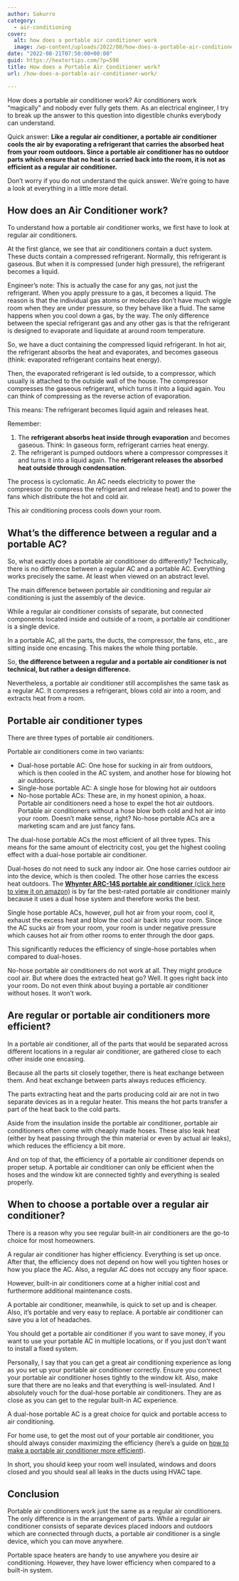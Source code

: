```yaml
---
author: Sakurro
category:
  - air-conditioning
cover:
  alt: how does a portable air conditioner work
  image: /wp-content/uploads/2022/08/how-does-a-portable-air-conditioner-work-1.jpg
date: "2022-08-21T07:50:00+00:00"
guid: https://heatertips.com/?p=598
title: How does a Portable Air Conditioner work?
url: /how-does-a-portable-air-conditioner-work/

---
```

How does a portable air conditioner work? Air conditioners work “magically” and nobody ever fully gets them. As an electrical engineer, I try to break up the answer to this question into digestible chunks everybody can understand.

Quick answer: **Like a regular air conditioner, a portable air conditioner cools the air by evaporating a refrigerant that carries the absorbed heat from your room outdoors. Since a portable air conditioner has no outdoor parts which ensure that no heat is carried back into the room, it is not as efficient as a regular air conditioner.**

Don’t worry if you do not understand the quick answer. We’re going to have a look at everything in a little more detail.

## How does an Air Conditioner work?

To understand how a portable air conditioner works, we first have to look at regular air conditioners.

At the first glance, we see that air conditioners contain a duct system. These ducts contain a compressed refrigerant. Normally, this refrigerant is gaseous. But when it is compressed (under high pressure), the refrigerant becomes a liquid.

Engineer’s note: This is actually the case for any gas, not just the refrigerant. When you apply pressure to a gas, it becomes a liquid. The reason is that the individual gas atoms or molecules don’t have much wiggle room when they are under pressure, so they behave like a fluid. The same happens when you cool down a gas, by the way. The only difference between the special refrigerant gas and any other gas is that the refrigerant is designed to evaporate and liquidate at around room temperature.


So, we have a duct containing the compressed liquid refrigerant. In hot air, the refrigerant absorbs the heat and evaporates, and becomes gaseous (think: evaporated refrigerant contains heat energy).

Then, the evaporated refrigerant is led outside, to a compressor, which usually is attached to the outside wall of the house. The compressor compresses the gaseous refrigerant, which turns it into a liquid again. You can think of compressing as the reverse action of evaporation.

This means: The refrigerant becomes liquid again and releases heat.

Remember:

1. The **refrigerant absorbs heat inside through evaporation** and becomes gaseous. Think: In gaseous form, refrigerant carries heat energy.
1. The refrigerant is pumped outdoors where a compressor compresses it and turns it into a liquid again. The **refrigerant releases the absorbed heat outside through condensation**.

The process is cyclomatic. An AC needs electricity to power the compressor (to compress the refrigerant and release heat) and to power the fans which distribute the hot and cold air.

This air conditioning process cools down your room.

## What’s the difference between a regular and a portable AC?

So, what exactly does a portable air conditioner do differently? Technically, there is no difference between a regular AC and a portable AC. Everything works precisely the same. At least when viewed on an abstract level.

The main difference between portable air conditioning and regular air conditioning is just the assembly of the device.

While a regular air conditioner consists of separate, but connected components located inside and outside of a room, a portable air conditioner is a single device.

In a portable AC, all the parts, the ducts, the compressor, the fans, etc., are sitting inside one encasing. This makes the whole thing portable.

So, **the difference between a regular and a portable air conditioner is not technical, but rather a design difference.**

Nevertheless, a portable air conditioner still accomplishes the same task as a regular AC. It compresses a refrigerant, blows cold air into a room, and extracts heat from a room.

## Portable air conditioner types

There are three types of portable air conditioners.

Portable air conditioners come in two variants:

- Dual-hose portable AC: One hose for sucking in air from outdoors, which is then cooled in the AC system, and another hose for blowing hot air outdoors.
- Single-hose portable AC: A single hose for blowing hot air outdoors
- No-hose portable ACs: These are, in my honest opinion, a hoax. Portable air conditioners need a hose to expel the hot air outdoors. Portable air conditioners without a hose blow both cold and hot air into your room. Doesn’t make sense, right? No-hose portable ACs are a marketing scam and are just fancy fans.

The dual-hose portable ACs the most efficient of all three types. This means for the same amount of electricity cost, you get the highest cooling effect with a dual-hose portable air conditioner.

Dual-hoses do not need to suck any indoor air. One hose carries outdoor air into the device, which is then cooled. The other hose carries the excess heat outdoors. The [**Whynter ARC-14S portable air conditioner** (click here to view it on amazon)](https://www.amazon.com/Whynter-ARC-14S-Conditioner-Dehumidifier-Activated/dp/B0028AYQDC?th=1&linkCode=ll1&tag=heatertips-20&linkId=1a938988bfc917aa4046f908d604f65a&language=en_US&ref_=as_li_ss_tl) is by far the best-rated portable air conditioner mainly because it uses a dual hose system and therefore works the best.

Single hose portable ACs, however, pull hot air from your room, cool it, exhaust the excess heat and blow the cool air back into your room. Since the AC sucks air from your room, your room is under negative pressure which causes hot air from other rooms to enter through the door gaps.

This significantly reduces the efficiency of single-hose portables when compared to dual-hoses.

No-hose portable air conditioners do not work at all. They might produce cool air. But where does the extracted heat go? Well. It goes right back into your room. Do not even think about buying a portable air conditioner without hoses. It won’t work.

## Are regular or portable air conditioners more efficient?

In a portable air conditioner, all of the parts that would be separated across different locations in a regular air conditioner, are gathered close to each other inside one encasing.

Because all the parts sit closely together, there is heat exchange between them. And heat exchange between parts always reduces efficiency.

The parts extracting heat and the parts producing cold air are not in two separate devices as in a regular heater. This means the hot parts transfer a part of the heat back to the cold parts.

Aside from the insulation inside the portable air conditioner, portable air conditioners often come with cheaply made hoses. These also leak heat (either by heat passing through the thin material or even by actual air leaks), which reduces the efficiency a bit more.

And on top of that, the efficiency of a portable air conditioner depends on proper setup. A portable air conditioner can only be efficient when the hoses and the window kit are connected tightly and everything is sealed properly.

## When to choose a portable over a regular air conditioner?

There is a reason why you see regular built-in air conditioners are the go-to choice for most homeowners.

A regular air conditioner has higher efficiency. Everything is set up once. After that, the efficiency does not depend on how well you tighten hoses or how you place the AC. Also, a regular AC does not occupy any floor space.

However, built-in air conditioners come at a higher initial cost and furthermore additional maintenance costs.

A portable air conditioner, meanwhile, is quick to set up and is cheaper. Also, it’s portable and very easy to replace. A portable air conditioner can save you a lot of headaches.

You should get a portable air conditioner if you want to save money, if you want to use your portable AC in multiple locations, or if you just don't want to install a fixed system.

Personally, I say that you can get a great air conditioning experience as long as you set up your portable air conditioner correctly. Ensure you connect your portable air conditioner hoses tightly to the window kit. Also, make sure that there are no leaks and that everything is well-insulated. And I absolutely vouch for the dual-hose portable air conditioners. They are as close as you can get to the regular built-in AC experience.

A dual-hose portable AC is a great choice for quick and portable access to air conditioning.

For home use, to get the most out of your portable air conditioner, you should always consider maximizing the efficiency (here’s a guide on [how to make a portable air conditioner more efficient](/how-to-make-portable-air-conditioner-more-efficient/)).

In short, you should keep your room well insulated, windows and doors closed and you should seal all leaks in the ducts using HVAC tape.

## Conclusion

Portable air conditioners work just the same as a regular air conditioners. The only difference is in the arrangement of parts. While a regular air conditioner consists of separate devices placed indoors and outdoors which are connected through ducts, a portable air conditioner is a single device, which you can move anywhere.

Portable space heaters are handy to use anywhere you desire air conditioning. However, they have lower efficiency when compared to a built-in system.
